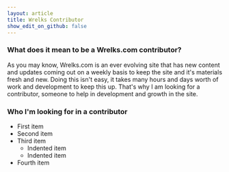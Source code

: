 ```yaml
---
layout: article
title: Wrelks Contributor 
show_edit_on_github: false
---
```


### What does it mean to be a Wrelks.com contributor?

As you may know, Wrelks.com is an ever evolving site that has new content and updates coming out on a weekly basis to keep the site and it's materials fresh and new. Doing this isn't easy, it takes many hours and days worth of work and development to keep this up. That's why I am looking for a contributor, someone to help in development and growth in the site. 

### Who I'm looking for in a contributor 

- First item
- Second item
- Third item
    - Indented item
    - Indented item
- Fourth item 

